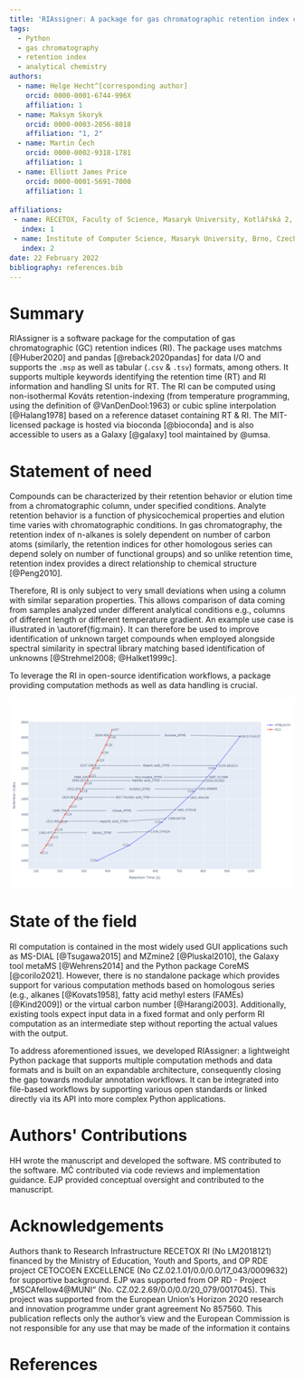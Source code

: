 ```yaml
---
title: 'RIAssigner: A package for gas chromatographic retention index calculation'
tags:
  - Python
  - gas chromatography
  - retention index
  - analytical chemistry
authors:
  - name: Helge Hecht^[corresponding author]
    orcid: 0000-0001-6744-996X
    affiliation: 1
  - name: Maksym Skoryk
    orcid: 0000-0003-2056-8018
    affiliation: "1, 2"
  - name: Martin Čech
    orcid: 0000-0002-9318-1781
    affiliation: 1
  - name: Elliott James Price
    orcid: 0000-0001-5691-7000
    affiliation: 1

affiliations:
 - name: RECETOX, Faculty of Science, Masaryk University, Kotlářská 2, Brno, Czech Republic
   index: 1
 - name: Institute of Computer Science, Masaryk University, Brno, Czech Republic
   index: 2
date: 22 February 2022
bibliography: references.bib
---
```


# Summary

RIAssigner is a software package for the computation of gas chromatographic (GC) retention indices (RI).
The package uses matchms [@Huber2020] and pandas [@reback2020pandas] for data I/O and supports the `.msp` as well as tabular (`.csv` & `.tsv`) formats, among others.
It supports multiple keywords identifying the retention time (RT) and RI information and handling SI units for RT.
The RI can be computed using non-isothermal Kováts retention-indexing (from temperature programming, using the definition of @VanDenDool:1963) or cubic spline interpolation [@Halang1978] based on a reference dataset containing RT & RI.
The MIT-licensed package is hosted via bioconda [@bioconda] and is also accessible to users as a Galaxy [@galaxy] tool maintained by @umsa.

# Statement of need
Compounds can be characterized by their retention behavior or elution time from a chromatographic column, under specified conditions.
Analyte retention behavior is a function of physicochemical properties and elution time varies with chromatographic conditions.
In gas chromatography, the retention index of n-alkanes is solely dependent on number of carbon atoms (similarly, the retention indices for other homologous series can depend solely on number of functional groups) and so unlike retention time, retention index provides a direct relationship to chemical structure [@Peng2010].

Therefore, RI is only subject to very small deviations when using a column with similar separation properties.
This allows comparison of data coming from samples analyzed under different analytical conditions e.g., columns of different length or different temperature gradient.
An example use case is illustrated in \autoref{fig:main}.
It can therefore be used to improve identification of unknown target compounds when employed alongside spectral similarity in spectral library matching based identification of unknowns [@Strehmel2008; @Halket1999c].

To leverage the RI in open-source identification workflows, a package providing computation methods as well as data handling is crucial.

![Example mapping of RI between two experiments with differing chromatographic setup. The markers denote the positions of reference compounds while the arrows indicate the RT and RI values of chemical compounds measured as standards via @rcx_metabolomics and identified in the study conducted by @Weidt2016. The RI for Sucrose has been extrapolated from the reference compounds.\label{fig:main}](images/method_comparison_v2.png)

# State of the field
RI computation is contained in the most widely used GUI applications such as MS-DIAL [@Tsugawa2015] and MZmine2 [@Pluskal2010], the Galaxy tool metaMS [@Wehrens2014] and the Python package CoreMS [@corilo2021].
However, there is no standalone package which provides support for various computation methods based on homologous series (e.g., alkanes [@Kovats1958], fatty acid methyl esters (FAMEs) [@Kind2009]) or the virtual carbon number [@Harangi2003].
Additionally, existing tools expect input data in a fixed format and only perform RI computation as an intermediate step without reporting the actual values with the output.

To address aforementioned issues, we developed RIAssigner: a lightweight Python package that supports multiple computation methods and data formats and is built on an expandable architecture, consequently closing the gap towards modular annotation workflows.
It can be integrated into file-based workflows by supporting various open standards or linked directly via its API into more complex Python applications.

# Authors' Contributions
HH wrote the manuscript and developed the software.
MS contributed to the software.
MČ contributed via code reviews and implementation guidance.
EJP provided conceptual oversight and contributed to the manuscript.

# Acknowledgements
Authors thank to Research Infrastructure RECETOX RI (No LM2018121) financed by the Ministry of Education, Youth and Sports, and OP RDE project CETOCOEN EXCELLENCE (No CZ.02.1.01/0.0/0.0/17_043/0009632) for supportive background.
EJP was supported from OP RD - Project „MSCAfellow4@MUNI“ (No. CZ.02.2.69/0.0/0.0/20_079/0017045). 
This project was supported from the European Union’s Horizon 2020 research and innovation programme under grant agreement No 857560. This publication reflects only the author’s view and the European Commission is not responsible for any use that may be made of the information it contains


# References
